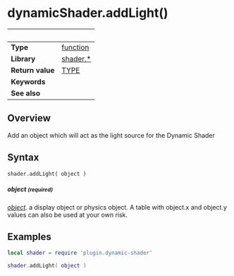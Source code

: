 # dynamicShader.addLight()

|                      | &nbsp; 
| -------------------- | ---------------------------------------------------------------
| __Type__             | [function](http://docs.coronalabs.com/api/type/Function.html)
| __Library__          | [shader.*](Readme.md)
| __Return value__     | [TYPE]()
| __Keywords__         | 
| __See also__         | 


## Overview

Add an object which will act as the light source for the Dynamic Shader


## Syntax

	shader.addLight( object )


##### object <small>(required)</small>
_[object]()._ a display object or physics object.  A table with object.x and object.y values can also be used at your own risk.

## Examples

``````lua
local shader = require 'plugin.dynamic-shader'

shader.addLight( object )
``````

